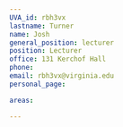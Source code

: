 ```yaml
---
UVA_id: rbh3vx
lastname: Turner
name: Josh
general_position: lecturer
position: Lecturer
office: 131 Kerchof Hall
phone:
email: rbh3vx@virginia.edu
personal_page:

areas:

---
```

